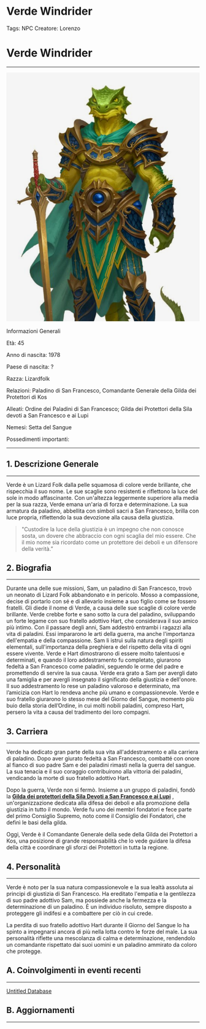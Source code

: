 # Verde Windrider

Tags: NPC
Creatore: Lorenzo

# Verde Windrider

---

![Screenshot 2023-08-18 130011.png](Verde%20Windrider%20340b448da1954bffb62f6980be563ea2/Screenshot_2023-08-18_130011.png)

Informazioni Generali

Età: 45 

Anno di nascita: 1978

Paese di nascita: ?

Razza: Lizardfolk

Relazioni: Paladino di San Francesco, Comandante Generale della Gilda dei Protettori di Kos

Alleati: Ordine dei Paladini di San Francesco; Gilda dei Protettori della Sila devoti a San Francesco e ai Lupi

Nemesi: Setta del Sangue

Possedimenti importanti:

---

## 1. Descrizione Generale

---

Verde è un Lizard Folk dalla pelle squamosa di colore verde brillante, che rispecchia il suo nome. Le sue scaglie sono resistenti e riflettono la luce del sole in modo affascinante. Con un'altezza leggermente superiore alla media per la sua razza, Verde emana un'aria di forza e determinazione. La sua armatura da paladino, abbellita con simboli sacri a San Francesco, brilla con luce propria, riflettendo la sua devozione alla causa della giustizia.

> "Custodire la luce della giustizia è un impegno che non conosce sosta, un dovere che abbraccio con ogni scaglia del mio essere. Che il mio nome sia ricordato come un protettore dei deboli e un difensore della verità.”
> 

## 2. Biografia

---

Durante una delle sue missioni, Sam, un paladino di San Francesco, trovò un neonato di Lizard Folk abbandonato e in pericolo. Mosso a compassione, decise di portarlo con sé e di allevarlo insieme a suo figlio come se fossero fratelli. Gli diede il nome di Verde, a causa delle sue scaglie di colore verde brillante.
Verde crebbe forte e sano sotto la cura del paladino, sviluppando un forte legame con suo fratello adottivo Hart, che considerava il suo amico più intimo.
Con il passare degli anni, Sam addestrò entrambi i ragazzi alla vita di paladini. Essi impararono le arti della guerra, ma anche l'importanza dell'empatia e della compassione. Sam li istruì sulla natura degli spiriti elementali, sull'importanza della preghiera e del rispetto della vita di ogni essere vivente.
Verde e Hart dimostrarono di essere molto talentuosi e determinati, e quando il loro addestramento fu completato, giurarono fedeltà a San Francesco come paladini, seguendo le orme del padre e promettendo di servire la sua causa.
Verde era grato a Sam per avergli dato una famiglia e per avergli insegnato il significato della giustizia e dell'onore. Il suo addestramento lo rese un paladino valoroso e determinato, ma l’amicizia con Hart lo rendeva anche più umano e compassionevole.
Verde e suo fratello giurarono lo stesso mese del Giorno del Sangue, momento più buio della storia dell’Ordine, in cui molti nobili paladini, compreso Hart, persero la vita a causa del tradimento dei loro compagni.

## 3. Carriera

---

Verde ha dedicato gran parte della sua vita all'addestramento e alla carriera di paladino. Dopo aver giurato fedeltà a San Francesco, combatté con onore al fianco di suo padre Sam e dei paladini rimasti nella la guerra del sangue. La sua tenacia e il suo coraggio contribuirono alla vittoria dei paladini, vendicando la morte di suo fratello adottivo Hart.

Dopo la guerra, Verde non si fermò. Insieme a un gruppo di paladini, fondò la [**Gilda dei protettori della Sila Devoti a San Francesco e ai Lupi**](Gilda%20dei%20protettori%20della%20Sila%20Devoti%20a%20San%20Franc%20e29bb7909af24fee931336355db913d4.md) , un'organizzazione dedicata alla difesa dei deboli e alla promozione della giustizia in tutto il mondo. Verde fu uno dei membri fondatori e fece parte del primo Consiglio Supremo, noto come il Consiglio dei Fondatori, che definì le basi della gilda.

Oggi, Verde è il Comandante Generale della sede della Gilda dei Protettori a Kos, una posizione di grande responsabilità che lo vede guidare la difesa della città e coordinare gli sforzi dei Protettori in tutta la regione.

## 4. Personalità

---

Verde è noto per la sua natura compassionevole e la sua lealtà assoluta ai principi di giustizia di San Francesco. Ha ereditato l'empatia e la gentilezza di suo padre adottivo Sam, ma possiede anche la fermezza e la determinazione di un paladino. È un individuo risoluto, sempre disposto a proteggere gli indifesi e a combattere per ciò in cui crede.

La perdita di suo fratello adottivo Hart durante il Giorno del Sangue lo ha spinto a impegnarsi ancora di più nella lotta contro le forze del male. La sua personalità riflette una mescolanza di calma e determinazione, rendendolo un comandante rispettato dai suoi uomini e un paladino ammirato da coloro che protegge.

## A. Coinvolgimenti in eventi recenti

---

[Untitled Database](Verde%20Windrider%20340b448da1954bffb62f6980be563ea2/Untitled%20Database%2017d2e2b7db1d496f86b6dc2194d49887.csv)

## B. Aggiornamenti

---

[](Verde%20Windrider%20340b448da1954bffb62f6980be563ea2/Untitled%208c0a76f795b04cc580c646bb9b99fbb7.csv)